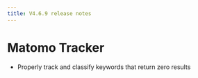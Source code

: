 ```yaml
---
title: V4.6.9 release notes
---
```


# Matomo Tracker

- Properly track and classify keywords that return zero results
